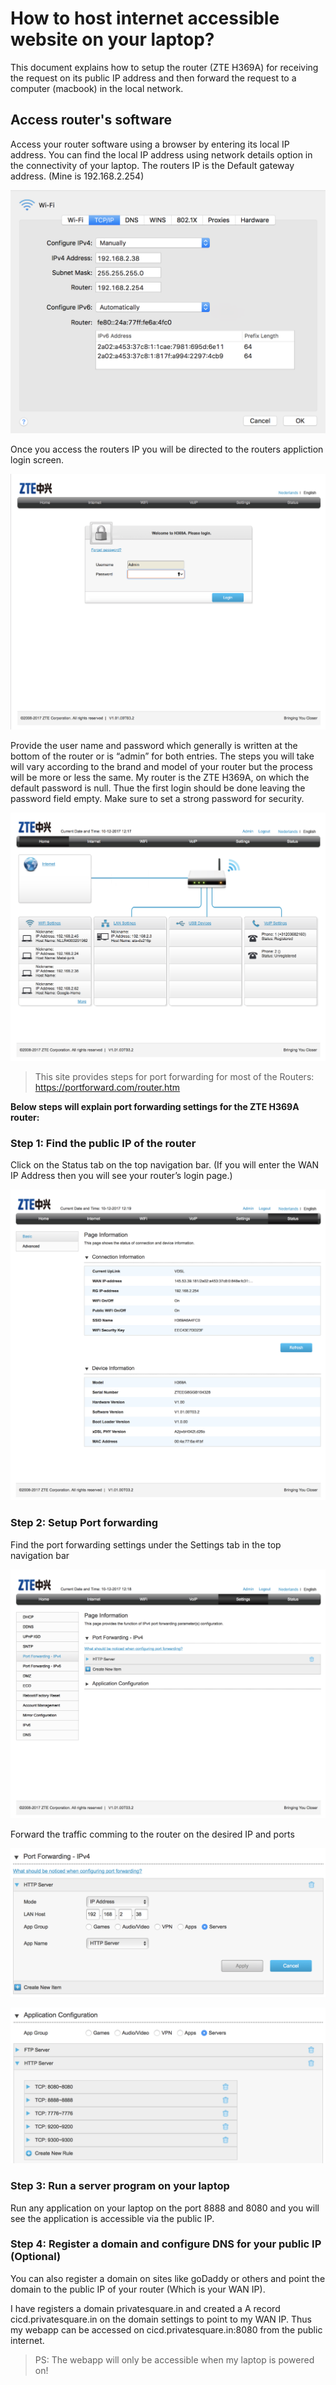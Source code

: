 # How to host internet accessible website on your laptop?

This document explains how to setup the router (ZTE H369A) for receiving the request on its public IP address and then forward the request to a computer (macbook) in the local network.

## Access router's software

Access your router software using a browser by entering its local IP address. You can find the local IP address using network details option in the connectivity of your laptop. The routers IP is the Default gateway address. (Mine is 192.168.2.254)

![mac-network-settings](./images/mac-network-settings.png)

Once you access the routers IP you will be directed to the routers appliction login screen.

![router-login](./images/router-login.png)

Provide the user name and password which generally is written at the bottom of the router or is “admin” for both entries. The steps you will take will vary according to the brand and model of your router but the process will be more or less the same. My router is the ZTE H369A, on which the default password is null. Thue the first login should be done leaving the password field empty. Make sure to set a strong password for security.

![router-home](./images/router-home.png)

> This site provides steps for port forwarding for most of the Routers: https://portforward.com/router.htm

**Below steps will explain port forwarding settings for the ZTE H369A router:**

### Step 1: Find the public IP of the router

Click on the Status tab on the top navigation bar.
(If you will enter the WAN IP Address then you will see your router’s login page.)

![router-status](./images/router-status.png)

### Step 2: Setup Port forwarding

Find the port forwarding settings under the Settings tab in the top navigation bar

![router-portForwarding](./images/router-portForwarding.png)

Forward the traffic comming to the router on the desired IP and ports

![router-portForwarding-ip](./images/router-portForwarding-ip.png)

![router-portForwarding-port](./images/router-portForwarding-port.png)

### Step 3: Run a server program on your laptop

Run any application on your laptop on the port 8888 and 8080 and you will see the application is accessible via the public IP.

### Step 4: Register a domain and configure DNS for your public IP (Optional)

You can also register a domain on sites like goDaddy or others and point the domain to the public IP of your router (Which is your WAN IP).

I have registers a domain privatesquare.in and created a A record cicd.privatesquare.in on the domain settings to point to my WAN IP. Thus my webapp can be accessed on cicd.privatesquare.in:8080 from the public internet.

> PS: The webapp will only be accessible when my laptop is powered on!